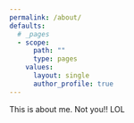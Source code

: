 ```yaml
---
permalink: /about/
defaults:
  # _pages
  - scope:
      path: ""
      type: pages
    values:
      layout: single
      author_profile: true
---
```


This is about me. Not you!! LOL